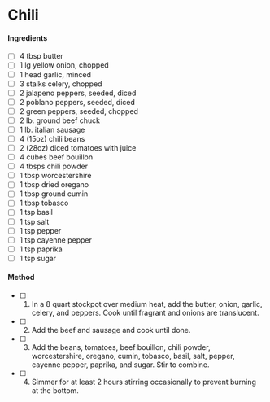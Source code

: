 # Chili

#### Ingredients

- [ ] 4 tbsp butter
- [ ] 1 lg yellow onion, chopped
- [ ] 1 head garlic, minced
- [ ] 3 stalks celery, chopped
- [ ] 2 jalapeno peppers, seeded, diced
- [ ] 2 poblano peppers, seeded, diced
- [ ] 2 green peppers, seeded, chopped
- [ ] 2 lb. ground beef chuck
- [ ] 1 lb. italian sausage
- [ ] 4 (15oz) chili beans
- [ ] 2 (28oz) diced tomatoes with juice
- [ ] 4 cubes beef bouillon
- [ ] 4 tbsps chili powder
- [ ] 1 tbsp worcestershire
- [ ] 1 tbsp dried oregano
- [ ] 1 tbsp ground cumin
- [ ] 1 tbsp tobasco
- [ ] 1 tsp basil
- [ ] 1 tsp salt
- [ ] 1 tsp pepper
- [ ] 1 tsp cayenne pepper
- [ ] 1 tsp paprika
- [ ] 1 tsp sugar

#### Method

- [ ] 1. In a 8 quart stockpot over medium heat, add the butter, onion, garlic, celery, and peppers. Cook until fragrant and onions are translucent.
- [ ] 2. Add the beef and sausage and cook until done.
- [ ] 3. Add the beans, tomatoes, beef bouillon, chili powder, worcestershire, oregano, cumin, tobasco, basil, salt, pepper, cayenne pepper, paprika, and sugar. Stir to combine.
- [ ] 4. Simmer for at least 2 hours stirring occasionally to prevent burning at the bottom.
